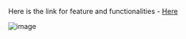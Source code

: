 Here is the link for feature and functionalities - [Here](https://app.eraser.io/workspace/HdD4f0SJrgzfBtM5cPDv?origin=share)

![image](https://github.com/user-attachments/assets/7ae67572-2d71-450f-bf08-3d0f74de72f4)
